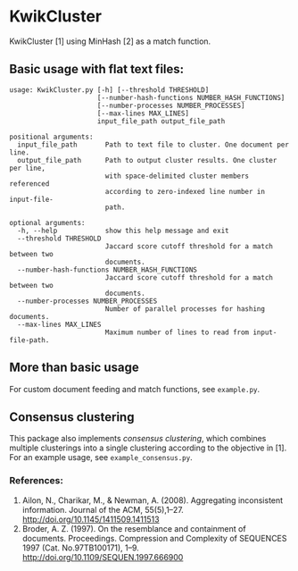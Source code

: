 # KwikCluster
KwikCluster [1] using MinHash [2] as a match function.

## Basic usage with flat text files:
```
usage: KwikCluster.py [-h] [--threshold THRESHOLD]
                      [--number-hash-functions NUMBER_HASH_FUNCTIONS]
                      [--number-processes NUMBER_PROCESSES]
                      [--max-lines MAX_LINES]
                      input_file_path output_file_path

positional arguments:
  input_file_path       Path to text file to cluster. One document per line.
  output_file_path      Path to output cluster results. One cluster per line,
                        with space-delimited cluster members referenced
                        according to zero-indexed line number in input-file-
                        path.

optional arguments:
  -h, --help            show this help message and exit
  --threshold THRESHOLD
                        Jaccard score cutoff threshold for a match between two
                        documents.
  --number-hash-functions NUMBER_HASH_FUNCTIONS
                        Jaccard score cutoff threshold for a match between two
                        documents.
  --number-processes NUMBER_PROCESSES
                        Number of parallel processes for hashing documents.
  --max-lines MAX_LINES
                        Maximum number of lines to read from input-file-path.
```

## More than basic usage
For custom document feeding and match functions, see `example.py`.

## Consensus clustering
This package also implements *consensus clustering*, which combines multiple clusterings into a single clustering according to the objective in [1]. For an example usage, see `example_consensus.py`.

### References:
1. Ailon, N., Charikar, M., & Newman, A. (2008). Aggregating inconsistent information. Journal of the ACM, 55(5),1–27. http://doi.org/10.1145/1411509.1411513
2. Broder, A. Z. (1997). On the resemblance and containment of documents. Proceedings. Compression and Complexity of SEQUENCES 1997 (Cat. No.97TB100171), 1–9. http://doi.org/10.1109/SEQUEN.1997.666900
